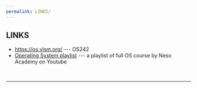 ```yaml
---
permalink: LINKS/
---
```

## LINKS
* <https://os.vlsm.org/> --- OS242
* [Operating System playlist](https://www.youtube.com/watch?v=vBURTt97EkA&list=PLBlnK6fEyqRiVhbXDGLXDk_OQAeuVcp2O) --- a playlist of full OS course by Neso Academy on Youtube

<br>
<hr>
